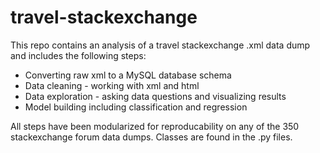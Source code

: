 # travel-stackexchange

This repo contains an analysis of a travel stackexchange .xml data dump and includes the following steps:

* Converting raw xml to a MySQL database schema
* Data cleaning - working with xml and html
* Data exploration - asking data questions and visualizing results
* Model building including classification and regression

All steps have been modularized for reproducability on any of the 350 stackexchange forum data dumps. Classes are found in the .py files.
